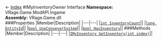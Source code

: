 ← [Index](index.md)
#IMyInventoryOwner Interface
**Namespace:** VRage.Game.ModAPI.Ingame  
**Assembly:** VRage.Game.dll  
###Properties
|Member|Description|
|---|---|
|[`int InventoryCount`](VRage.Game.ModAPI.Ingame.InventoryCount.md)||
|[`long EntityId`](VRage.Game.ModAPI.Ingame.EntityId.md)||
|[`bool UseConveyorSystem`](VRage.Game.ModAPI.Ingame.UseConveyorSystem.md)||
|[`bool HasInventory`](VRage.Game.ModAPI.Ingame.HasInventory.md)||
###Methods
|Member|Description|
|---|---|
|[`IMyInventory GetInventory(int index)`](VRage.Game.ModAPI.Ingame.GetInventory.md)||
